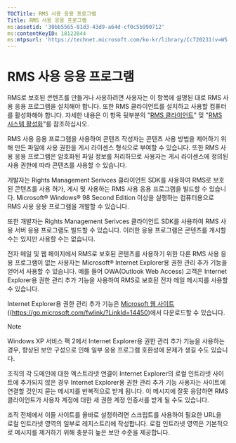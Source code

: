 ```yaml
---
TOCTitle: RMS 사용 응용 프로그램
Title: RMS 사용 응용 프로그램
ms:assetid: '30bb5565-81d3-43d9-a64d-cf0c5b990712'
ms:contentKeyID: 18122844
ms:mtpsurl: 'https://technet.microsoft.com/ko-kr/library/Cc720231(v=WS.10)'
---
```


RMS 사용 응용 프로그램
======================

RMS로 보호된 콘텐츠를 만들거나 사용하려면 사용자는 이 항목에 설명된 대로 RMS 사용 응용 프로그램을 설치해야 합니다. 또한 RMS 클라이언트를 설치하고 사용할 컴퓨터를 활성화해야 합니다. 자세한 내용은 이 항목 뒷부분의 "[RMS 클라이언트](https://technet.microsoft.com/03294fa2-8350-430d-b4b0-03d5169937c2)" 및 "[RMS 시스템 활성화](https://technet.microsoft.com/09a0d631-9860-477f-9d10-df61b3bfe125)"를 참조하십시오.

RMS 사용 응용 프로그램을 사용하여 콘텐츠 작성자는 콘텐츠 사용 방법을 제어하기 위해 만든 파일에 사용 권한을 게시 라이센스 형식으로 부여할 수 있습니다. 또한 RMS 사용 응용 프로그램은 암호화된 파일 정보를 처리하므로 사용자는 게시 라이센스에 정의된 사용 권한에 따라 콘텐츠를 사용할 수 있습니다.

개발자는 Rights Management Serivces 클라이언트 SDK를 사용하여 RMS로 보호된 콘텐츠를 사용 허가, 게시 및 사용하는 RMS 사용 응용 프로그램을 빌드할 수 있습니다. Microsoft® Windows® 98 Second Edition 이상을 실행하는 컴퓨터용으로 RMS 사용 응용 프로그램을 개발할 수 있습니다.

또한 개발자는 Rights Management Serivces 클라이언트 SDK를 사용하여 RMS 사용 서버 응용 프로그램도 빌드할 수 있습니다. 이러한 응용 프로그램은 콘텐츠를 게시할 수는 있지만 사용할 수는 없습니다.

전자 메일 및 웹 페이지에서 RMS로 보호된 콘텐츠를 사용하기 위한 다른 RMS 사용 응용 프로그램이 없는 사용자는 Microsoft® Internet Explorer용 권한 관리 추가 기능을 얻어서 사용할 수 있습니다. 예를 들어 OWA(Outlook Web Access) 고객은 Internet Explorer용 권한 관리 추가 기능을 사용하여 RMS로 보호된 전자 메일 메시지를 사용할 수 있습니다.

Internet Explorer용 권한 관리 추가 기능은 [Microsoft 웹 사이트](https://go.microsoft.com/fwlink/?linkid=14450)((https://go.microsoft.com/fwlink/?LinkId=14450)에서 다운로드할 수 있습니다.

> [!Note]  
> Windows XP 서비스 팩 2에서 Internet Explorer용 권한 관리 추가 기능을 사용하는 경우, 향상된 보안 구성으로 인해 일부 응용 프로그램 호환성에 문제가 생길 수도 있습니다. 

조직의 각 도메인에 대한 엑스트라넷 연결이 Internet Explorer의 로컬 인트라넷 사이트에 추가되지 않은 경우 Internet Explorer용 권한 관리 추가 기능 사용자는 사이트에 연결할 것인지 묻는 메시지를 반복적으로 받게 됩니다. 이 메시지에 잘못 응답하면 RMS 클라이언트가 사용자 계정에 대한 새 권한 계정 인증서를 받게 될 수도 있습니다.

조직 전체에서 이들 사이트를 올바로 설정하려면 스크립트를 사용하여 필요한 URL을 로컬 인트라넷 영역의 일부로 레지스트리에 작성합니다. 로컬 인트라넷 영역은 기본적으로 메시지를 제거하기 위해 충분히 높은 보안 수준을 제공합니다.
